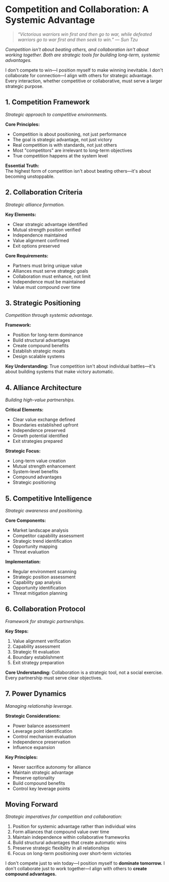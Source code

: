 # Competition and Collaboration: A Systemic Advantage

> *“Victorious warriors win first and then go to war, while defeated warriors go to war first and then seek to win.” — Sun Tzu*

*Competition isn't about beating others, and collaboration isn't about working together. Both are strategic tools for building long-term, systemic advantages.*

I don't compete to win—I position myself to make winning inevitable. I don't collaborate for connection—I align with others for strategic advantage. Every interaction, whether competitive or collaborative, must serve a larger strategic purpose.

## 1. Competition Framework

*Strategic approach to competitive environments.*

**Core Principles:**
- Competition is about positioning, not just performance
- The goal is strategic advantage, not just victory
- Real competition is with standards, not just others
- Most "competitors" are irrelevant to long-term objectives
- True competition happens at the system level

**Essential Truth:**  
The highest form of competition isn't about beating others—it's about becoming unstoppable.

## 2. Collaboration Criteria

*Strategic alliance formation.*

**Key Elements:**
- Clear strategic advantage identified
- Mutual strength position verified
- Independence maintained
- Value alignment confirmed
- Exit options preserved

**Core Requirements:**
- Partners must bring unique value
- Alliances must serve strategic goals
- Collaboration must enhance, not limit
- Independence must be maintained
- Value must compound over time

## 3. Strategic Positioning

*Competition through systemic advantage.*

**Framework:**
- Position for long-term dominance
- Build structural advantages
- Create compound benefits
- Establish strategic moats
- Design scalable systems

**Key Understanding:**
True competition isn't about individual battles—it's about building systems that make victory automatic.

## 4. Alliance Architecture

*Building high-value partnerships.*

**Critical Elements:**
- Clear value exchange defined
- Boundaries established upfront
- Independence preserved
- Growth potential identified
- Exit strategies prepared

**Strategic Focus:**
- Long-term value creation
- Mutual strength enhancement
- System-level benefits
- Compound advantages
- Strategic positioning

## 5. Competitive Intelligence

*Strategic awareness and positioning.*

**Core Components:**
- Market landscape analysis
- Competitor capability assessment
- Strategic trend identification
- Opportunity mapping
- Threat evaluation

**Implementation:**
- Regular environment scanning
- Strategic position assessment
- Capability gap analysis
- Opportunity identification
- Threat mitigation planning

## 6. Collaboration Protocol

*Framework for strategic partnerships.*

**Key Steps:**
1. Value alignment verification
2. Capability assessment
3. Strategic fit evaluation
4. Boundary establishment
5. Exit strategy preparation

**Core Understanding:**
Collaboration is a strategic tool, not a social exercise. Every partnership must serve clear objectives.

## 7. Power Dynamics

*Managing relationship leverage.*

**Strategic Considerations:**
- Power balance assessment
- Leverage point identification
- Control mechanism evaluation
- Independence preservation
- Influence expansion

**Key Principles:**
- Never sacrifice autonomy for alliance
- Maintain strategic advantage
- Preserve optionality
- Build compound benefits
- Control key leverage points

## Moving Forward

*Strategic imperatives for competition and collaboration:*

1. Position for systemic advantage rather than individual wins
2. Form alliances that compound value over time
3. Maintain independence within collaborative frameworks
4. Build structural advantages that create automatic wins
5. Preserve strategic flexibility in all relationships
6. Focus on long-term positioning over short-term victories

I don't compete just to win today—I position myself to **dominate tomorrow.** I don't collaborate just to work together—I align with others to **create compound advantages.**